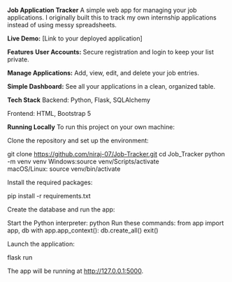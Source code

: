 **Job Application Tracker**
A simple web app for managing your job applications. I originally built this to track my own internship applications instead of using messy spreadsheets.


**Live Demo:** [Link to your deployed application]

**Features**
**User Accounts:** Secure registration and login to keep your list private.

**Manage Applications:** Add, view, edit, and delete your job entries.

**Simple Dashboard:** See all your applications in a clean, organized table.

**Tech Stack**
Backend: Python, Flask, SQLAlchemy

Frontend: HTML, Bootstrap 5

**Running Locally**
To run this project on your own machine:

Clone the repository and set up the environment:

git clone https://github.com/niraj-07/Job-Tracker.git
cd Job_Tracker
python -m venv venv
Windows:source venv/Scripts/activate  
macOS/Linux: source venv/bin/activate

Install the required packages:

pip install -r requirements.txt

Create the database and run the app:

Start the Python interpreter:
python
Run these commands:
from app import app, db
with app.app_context():
    db.create_all()
exit()

Launch the application:

flask run

The app will be running at http://127.0.0.1:5000.

